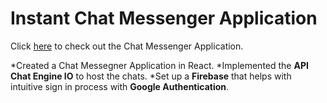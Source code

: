 # Instant Chat Messenger Application

Click [here](https://instantchatmessenger.netlify.app/) to check out the Chat Messenger Application.

*Created a Chat Messegner Application in React. 
*Implemented the <b>API Chat Engine IO</b> to host the chats.
*Set up a <b>Firebase</b> that helps with intuitive sign in process with <b>Google Authentication</b>. 
